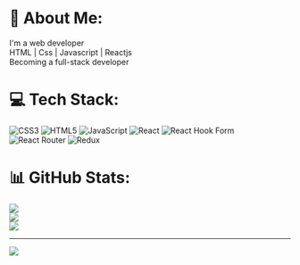# 💫 About Me:
I'm a web developer<br>HTML | Css | Javascript | Reactjs<br>Becoming a full-stack developer


# 💻 Tech Stack:
![CSS3](https://img.shields.io/badge/css3-%231572B6.svg?style=for-the-badge&logo=css3&logoColor=white) ![HTML5](https://img.shields.io/badge/html5-%23E34F26.svg?style=for-the-badge&logo=html5&logoColor=white) ![JavaScript](https://img.shields.io/badge/javascript-%23323330.svg?style=for-the-badge&logo=javascript&logoColor=%23F7DF1E) ![React](https://img.shields.io/badge/react-%2320232a.svg?style=for-the-badge&logo=react&logoColor=%2361DAFB) ![React Hook Form](https://img.shields.io/badge/React%20Hook%20Form-%23EC5990.svg?style=for-the-badge&logo=reacthookform&logoColor=white) ![React Router](https://img.shields.io/badge/React_Router-CA4245?style=for-the-badge&logo=react-router&logoColor=white) ![Redux](https://img.shields.io/badge/redux-%23593d88.svg?style=for-the-badge&logo=redux&logoColor=white)
# 📊 GitHub Stats:
![](https://github-readme-stats.vercel.app/api?username=webbyahtisham&theme=dark&hide_border=true&include_all_commits=true&count_private=false)<br/>
![](https://github-readme-streak-stats.herokuapp.com/?user=webbyahtisham&theme=dark&hide_border=true)<br/>
![](https://github-readme-stats.vercel.app/api/top-langs/?username=webbyahtisham&theme=dark&hide_border=true&include_all_commits=true&count_private=false&layout=compact)

---
[![](https://visitcount.itsvg.in/api?id=webbyahtisham&icon=0&color=0)](https://visitcount.itsvg.in)

<!-- Proudly created with GPRM ( https://gprm.itsvg.in ) -->
